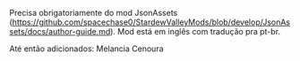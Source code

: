 Precisa obrigatoriamente do mod JsonAssets (https://github.com/spacechase0/StardewValleyMods/blob/develop/JsonAssets/docs/author-guide.md). 
Mod está em inglês com tradução pra pt-br.

Até então adicionados:
Melancia
Cenoura
